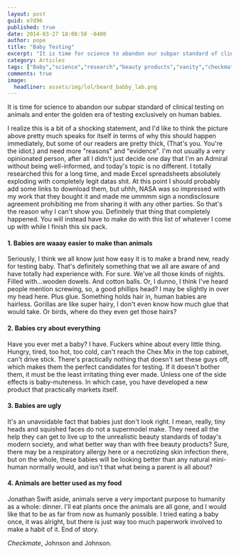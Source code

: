 ```yaml
---
layout: post
guid: e7d96
published: true
date: 2014-03-27 18:08:58 -0400
author: pope
title: "Baby Testing"
excerpt: "It is time for science to abandon our subpar standard of clinical testing on animals and enter the golden era of testing exclusively on human babies. WNV's own Admiral Rowe provides an insightful and compelling argument backed with pure scientific fact, or something."
category: Articles
tags: ["Baby","science","research","beauty products","vanity","checkmate Johnson & Johnson","insulting babies","Gorillas are like super hairy","modest proposals","we really just wanted an excuse to use beardbaby.jpg"]
comments: true 
image:
  headliner: assets/img/lol/beard_babby_lab.png
---
```


It is time for science to abandon our subpar standard of clinical testing on animals and enter the golden era of testing exclusively on human babies.

I realize this is a bit of a shocking statement, and I'd like to think the picture above pretty much speaks for itself in terms of why this should happen immediately, but some of our readers are pretty thick, (That's you. You're the idiot.) and need more "reasons" and "evidence". I'm not usually a very opinionated person, after all I didn't just decide one day that I'm an Admiral without being well-informed, and today's topic is no different. I totally researched this for a long time, and made Excel spreadsheets absolutely exploding with completely legit datas shit. At this point I should probably add some links to download them, but uhhh, NASA was so impressed with my work that they bought it and made me ummmm sign a nondisclosure agreement prohibiting me from sharing it with any other parties. So that's the reason why I can't show you. Definitely that thing that completely happened. You will instead have to make do with this list of whatever I come up with while I finish this six pack.

#### 1\. Babies are waaay easier to make than animals

Seriously, I think we all know just how easy it is to make a brand new, ready for testing baby. That's definitely something that we all are aware of and have totally had experience with. For sure. We've all those kinds of nights. Filled with...wooden dowels. And cotton balls. Or, I dunno, I think I've heard people mention screwing, so, a good phillips head? I may be slightly in over my head here. Plus glue. Something holds hair in, human babies are hairless. Gorillas are like super hairy, I don't even know how much glue that would take. Or birds, where do they even get those hairs?

#### 2\. Babies cry about everything

Have you ever met a baby? I have. Fuckers whine about every little thing. Hungry, tired, too hot, too cold, can't reach the Chex Mix in the top cabinet, can't drive stick. There's practically nothing that doesn't set these guys off, which makes them the perfect candidates for testing. If it doesn't bother them, it must be the least irritating thing ever made. Unless one of the side effects is baby-muteness. In which case, you have developed a new product that practically markets itself.

#### 3\. Babies are ugly

It's an unavoidable fact that babies just don't look right. I mean, really, tiny heads and squished faces do not a supermodel make. They need all the help they can get to live up to the unrealistic beauty standards of today's modern society, and what better way than with free beauty products? Sure, there may be a respiratory allergy here or a necrotizing skin infection there, but on the whole, these babies will be looking better than any natural mini-human normally would, and isn't that what being a parent is all about?

#### 4\. Animals are better used as my food

Jonathan Swift aside, animals serve a very important purpose to humanity as a whole: dinner. I'll eat plants once the animals are all gone, and I would like that to be as far from now as humanly possible. I tried eating a baby once, it was alright, but there is just way too much paperwork involved to make a habit of it. End of story.

_Checkmate_, Johnson and Johnson.